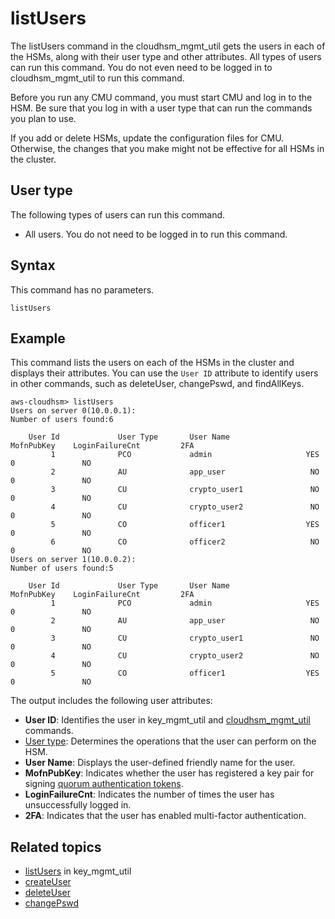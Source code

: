 # listUsers<a name="cloudhsm_mgmt_util-listUsers"></a>

The listUsers command in the cloudhsm\_mgmt\_util gets the users in each of the HSMs, along with their user type and other attributes\. All types of users can run this command\. You do not even need to be logged in to cloudhsm\_mgmt\_util to run this command\.

Before you run any CMU command, you must start CMU and log in to the HSM\. Be sure that you log in with a user type that can run the commands you plan to use\.

If you add or delete HSMs, update the configuration files for CMU\. Otherwise, the changes that you make might not be effective for all HSMs in the cluster\.

## User type<a name="listUsers-userType"></a>

The following types of users can run this command\.
+ All users\. You do not need to be logged in to run this command\.

## Syntax<a name="chmu-listUsers-syntax"></a>

This command has no parameters\.

```
listUsers
```

## Example<a name="chmu-listUsers-examples"></a>

This command lists the users on each of the HSMs in the cluster and displays their attributes\. You can use the `User ID` attribute to identify users in other commands, such as deleteUser, changePswd, and findAllKeys\.

```
aws-cloudhsm> listUsers
Users on server 0(10.0.0.1):
Number of users found:6

    User Id             User Type       User Name            MofnPubKey    LoginFailureCnt         2FA
         1              PCO             admin                     YES               0               NO
         2              AU              app_user                   NO               0               NO
         3              CU              crypto_user1               NO               0               NO
         4              CU              crypto_user2               NO               0               NO
         5              CO              officer1                  YES               0               NO
         6              CO              officer2                   NO               0               NO
Users on server 1(10.0.0.2):
Number of users found:5

    User Id             User Type       User Name            MofnPubKey    LoginFailureCnt         2FA
         1              PCO             admin                     YES               0               NO
         2              AU              app_user                   NO               0               NO
         3              CU              crypto_user1               NO               0               NO
         4              CU              crypto_user2               NO               0               NO
         5              CO              officer1                  YES               0               NO
```

The output includes the following user attributes:
+ **User ID**: Identifies the user in key\_mgmt\_util and [cloudhsm\_mgmt\_util](cloudhsm_mgmt_util.md) commands\.
+ [User type](manage-hsm-users-chsm-cli.md#understanding-users): Determines the operations that the user can perform on the HSM\.
+ **User Name**: Displays the user\-defined friendly name for the user\.
+ **MofnPubKey**: Indicates whether the user has registered a key pair for signing [quorum authentication tokens](quorum-authentication.md)\.
+ **LoginFailureCnt**: Indicates the number of times the user has unsuccessfully logged in\.
+ **2FA**: Indicates that the user has enabled multi\-factor authentication\. 

## Related topics<a name="chmu-listUsers-seealso"></a>
+ [listUsers](key_mgmt_util-listUsers.md) in key\_mgmt\_util
+ [createUser](cloudhsm_mgmt_util-createUser.md)
+ [deleteUser](cloudhsm_mgmt_util-deleteUser.md)
+ [changePswd](cloudhsm_mgmt_util-changePswd.md)
